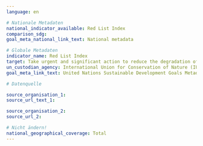 ```yaml
---
language: en

# Nationale Metadaten
national_indicator_available: Red List Index
comparison_sdg:
goal_meta_national_link_text: National metadata

# Globale Metadaten
indicator_name: Red List Index
target: Take urgent and significant action to reduce the degradation of natural habitats, halt the loss of biodiversity and, by 2020, protect and prevent the extinction of threatened species
un_custodian_agency: International Union for Conservation of Nature (IUCN), BirdLife International (BLI)
goal_meta_link_text: United Nations Sustainable Development Goals Metadata

# Datenquelle

source_organisation_1:
source_url_text_1:

source_organisation_2:
source_url_2:

# Nicht ändern!
national_geographical_coverage: Total
---
```

